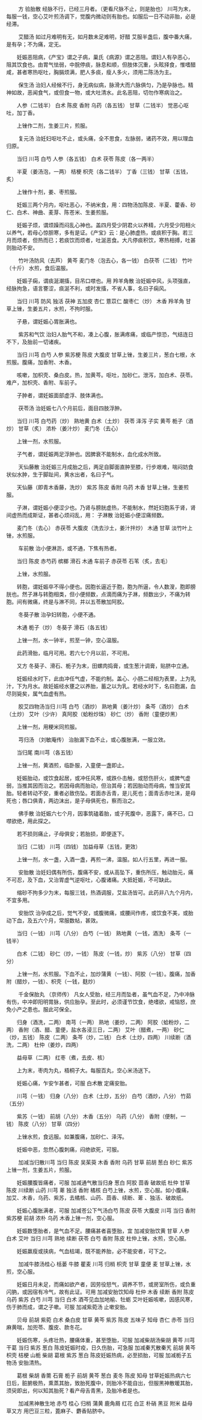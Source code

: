 <!-- { "loadSidebar": true } -->
　　 方 验胎散  经脉不行，已经三月者。（更看尺脉不止，则是胎也） 川芎为末，每服一钱，空心艾叶煎汤调下，觉腹内微动则有胎也。如服后一日不动非胎，必是经滞。

　　 艾醋汤  如过月难明有无，如月数未足难明，好醋 艾服半盏后，腹中番大痛，是有孕；不为痛，定无。

　　妊娠恶阻病，《产宝》谓之子病，巢氏《病源》谓之恶阻。谓妇人有孕恶心，阻其饮食也。由胃气怯弱，中脘停痰，脉息和顺，但肢体沉重，头眩择食，惟嗜醋咸，甚者寒热呕吐，胸膈烦满，肥人多痰，瘦人多火，须用二陈汤为主。

　　 保生汤  治妇人经候不行，身无病似病，脉滑大而六脉俱匀，乃是孕脉也。精神如故，恶闻食气，或但食一物，或大吐清水。此名恶阻，切勿作寒病治之。

　　人参（二钱半） 白术 陈皮 香附 乌药（各五钱） 甘草（二钱半） 觉恶心呕吐，加丁香。

　　上锉作二剂，生姜三片，煎服。

　　 复元汤  治妊妇呕吐不止，或头痛，全不思食，左脉弱，诸药不效，用以理血归原。

　　当归 川芎 白芍 人参（各五钱） 白术 茯苓 陈皮（各一两半）

　　半夏（姜汤泡，一两） 桔梗 枳壳（各二钱半） 丁香（三钱） 甘草（五钱，炙）

　　上锉作十剂，姜、枣煎服。

　　妊娠三两个月内，呕吐恶心，不纳米食，用：四物汤加陈皮、半夏、藿香、砂仁、白术、神曲、麦芽、陈苍米、生姜煎服。

　　妊娠子烦，谓烦躁而闷乱心神也。盖四月受少阴君火以养精，六月受少阳相火以养气，若母心惊胆寒，多有是证。《产宝》云：是心肺虚热，或痰积于胸。若三月而烦者，但热而已；若痰饮而烦者，吐涎恶食。大凡停痰积饮，寒热相搏，吐甚则胎动不安。

　　 竹叶汤防风（去芦） 黄芩 麦门冬（泡去心，各一钱） 白茯苓（二钱） 竹叶（十斤） 水煎，食后温服。

　　妊娠子痫，谓痰涎潮搐，目吊口噤也。用 羚羊角散  治妊娠中风，头项强直，经脉拘急，语言謇涩，痰涎不利，或时发搐，不省人事，名曰子痫风。

　　当归 川芎 防风 独活 茯神 五加皮 杏仁 薏苡仁 酸枣仁（炒） 木香 羚羊角 甘草上锉，生姜五片，水煎，不拘时服。

　　子悬，谓妊娠心胃胀满也。

　　 紫苏和气饮  治妇人胎气不和，凑上心腹，胀满疼痛，或临产惊恐，气结连日不下，及胎前一切诸疾。

　　当归 川芎 白芍 人参 紫苏梗 陈皮 大腹皮 甘草上锉，生姜三片，葱白七根，水煎服。腹痛，加香附、木香。

　　咳嗽，加枳壳、桑白皮。热，加黄芩。呕吐，加砂仁。泄泻，加白术、茯苓。难产，加枳壳、香附、车前子。

　　子肿者，谓妊娠面部虚浮、肢体满也。

　　 茯苓汤  治妊娠七八个月前后，面目四肢浮肿。

　　当归 川芎 白芍药（炒） 熟地黄 白术（土炒） 茯苓 泽泻 子实 黄芩 栀子（酒炒） 甘草（炙） 浓朴（姜汁炒） 麦门冬（去心）

　　上锉一剂，水煎服。

　　子气者，谓妊娠两足浮肿也。因脾衰不能制水，血化成水所致。

　　 天仙藤散  治妊娠三月成胎之后，两足自脚面直肿至膝，行步艰难，喘闷妨食状似水肿，生于脚趾间，黄水出者，名曰子气。

　　天仙藤（即青木香藤，洗炒） 紫苏 陈皮 香附 乌药 木香 甘草上锉，生姜煎服。

　　子淋，谓妊娠小便涩少也。乃肾与膀胱虚热，不能制水，然妊妇胞系于肾，肾间虚热而成斯证，甚者心烦闷乱，用： 子淋散  治妊娠小便涩痛频数。

　　麦门冬（去心） 赤茯苓 大腹皮（洗去沙土，姜汁拌炒） 木通 甘草 淡竹叶上锉，水煎服。

　　 车前散  治小便淋沥，或不通，下焦有热者。

　　当归 陈皮 赤芍药 槟榔 滑石 木通 车前子 赤茯苓 石苇（炙，去毛）

　　上锉，水煎服。

　　转胞，谓妊娠卒不得小便也。因胞长逼近于胞，胞为所逼，令人数溲，胞即膀胱也。然子淋与转胞相类，但小便频数，点滴而痛为子淋，频数出少，不痛为转胞。间有微痛，终是与淋不同，并以五苓散加阿胶。

　　 冬葵子散  治孕妇转胞，小便不通。

　　木通 栀子（炒） 冬葵子 滑石（各五钱）

　　上锉一剂，水一钟半，煎至一钟，空心温服。

　　此药滑胎，临月可用。若六七个月以前，不可用。

　　又方 冬葵子、滑石、栀子为末，田螺肉捣膏，或生葱汁调膏，贴脐中立通。

　　妊娠经水时下，此由冲任气虚，不能约制。盖心、小肠二经相为表里，上为乳汁，下为月水。故妊娠经水壅之以养胎，蓄之以为乳。若经水时下，名曰胞漏，血尽则毙矣，属气血虚有热。

　　 胶艾四物汤当归 川芎 白芍（酒炒） 熟地黄（姜汁炒） 条芩（酒炒） 白术（土炒） 艾叶（少许） 真阿胶（蛤粉炒珠） 砂仁（炒） 香附（童便炒黑）

　　上锉一剂，用粳米同煎服。

　　 芎归汤 （刘敏庵传） 治胎漏下血不止，或心腹胀满，一服立效。

　　当归尾 南川芎（各五钱）

　　上锉一剂，黄酒煎，临卧服，入童便一盏即止。

　　妊娠胎动，或饮食起居，或冲任风寒，或跌仆击触，或怒伤肝火，或脾气虚弱，当推其因而治之。若因母病而胎动，但治其母；若因胎动而母病，惟当安其胎。轻者转动不安，重者必致伤坠。若面赤舌青，是儿死也；面青舌赤吐沫，是母死也；唇口俱青，两边沫出，是子母俱死也，察而治之。

　　 佛手散  治妊娠六七个月，因事筑磕着胎，或子死腹中，恶露下，痛不已，口噤欲绝，用此探之。

　　若不损则痛止，子母俱安；若胎损，即便逐下。

　　当归（二钱） 川芎（四钱） 加益母草（五钱，更效）

　　上锉一剂，水一盏，入酒一盏，再煎一沸，温服。如人行五里，再进一服。

　　 安胎散  治妊妇偶有所伤，腹痛不安，或从高坠下，重伤所压，触动胎元，痛不可忍，及下血，又治胃虚气逆呕吐，心腹诸痛。大抵妊娠，不可缺此。

　　缩砂不拘多少为末，每服三钱，热酒调服，艾盐汤皆可。此药非八九个月内，不宜多用。

　　 安胎饮  治孕成之后，觉气不安，或腹微痛，或腰间作疼，或饮食不美，或胎动下血，及五六个月，常服数帖，甚效。

　　当归（一钱） 川芎（八分） 白芍（一钱） 熟地黄（一钱，酒洗） 条芩（一钱半）

　　白术（二钱） 砂仁（炒，一钱） 陈皮（一钱，炒） 紫苏（八分） 甘草（四分）

　　上锉一剂，水煎服。下血不止，加炒蒲黄（一钱）、阿胶（一钱）。腹痛，加香附（醋炒，一钱）、枳壳（一钱，麸炒）

　　 千金保胎丸 （京师传） 凡女人受胎，经三月而坠者，虽气血不足，乃中冲脉有伤，中冲即阳明胃脉，供应胎孕。至此时，必须谨节饮食，绝嗜欲，戒恼怒，庶免小产之患也。服此可保全。

　　归身（酒洗，二两） 南芎（一两） 熟地（姜炒，二两） 阿胶（蛤粉炒，二两） 香附（酒、醋、童便，盐水各浸三日，二两） 艾叶（醋煮，一两） 砂仁（炒，五钱） 陈皮（二两） 条芩（炒，二钱） 白术（土炒，四两） 川续断（酒洗，二两） 杜仲（姜炒，四两）

　　益母草（二两） 红枣（煮，去皮、核）

　　上为末，枣肉为丸，梧桐子大。每服百丸，空心米汤送下。

　　妊娠心痛，乍安乍甚者，可服 白术散  定痛安胎。

　　川芎（一钱） 归身（八分） 白术（土炒，五分） 白芍（酒炒，八分） 竹茹（五分）

　　紫苏（一钱） 前胡（八分） 木香（五分） 乌药（八分） 香附（便制，一钱） 陈皮（八分） 甘草（四分）

　　上锉水煎，食远服。如兼腹痛，加砂仁、泽泻。

　　妊娠中恶，忽然心腹刺痛，闷绝欲死，可服。

　　 加减当归散川芎 当归 陈皮 吴茱萸 木香 香附 乌药 甘草 前胡 葱白 砂仁 紫苏上锉一剂，生姜五片，煎服。

　　妊娠腰腹皆痛者，可服 加减通气散当归身 葱白 阿胶 茴香 破故纸 杜仲 甘草 陈皮 川续断 山药 川芎 萆 独活 香附 橘核 白芍上锉，水煎，空心服。如小腹痛，加艾、木香，乌药、紫苏，去橘核、山药、茴香、续断、萆 、独活、破故纸。

　　妊娠心腹胀满者，可服 加减苍公下气汤白芍 陈皮 茯苓 大腹皮 川芎 当归 香附 紫苏梗 前胡 浓朴 乌药 木香上锉一剂，空心服。

　　妊娠数堕胎者，是气血不足。腰痛甚者喜堕胎，宜 加减安胎饮黄 甘草 人参 白术 艾叶 当归 川芎 熟地 续断 茯苓 白芍 香附 陈皮 杜仲上锉，水煎，空心服。

　　妊娠羸瘦或挟病，气血枯竭，既不能养胎，必不能安者，可下之。

　　 加减牛膝汤桂心 栝蒌 牛膝 瞿麦 川芎 归梢 枳壳 甘草 童便 麦 甘草上锉，水煎，空心服。

　　妊娠日月未足，而痛如欲产者，因劳役怒气，调养不节，或房室所伤，或负重闪肭，或因宿有冷气，故有此证。可用 加减安胎饮知母 杜仲 木香 续断 香附 陈皮 乌药 紫苏 白芍 川芎 当归 白术 酒芩见血加地榆、牡蛎 艾叶妊娠咳嗽，因感风寒，伤于肺而成，谓之子嗽。可服 加减紫菀汤  止嗽安胎。

　　贝母 前胡 紫菀 白术 桑白皮 甘草 黄芩 紫苏 陈皮 五味子 知母 杏仁 赤苓 当归 麻黄喘，加兜苓、腹皮、款冬花。

　　妊娠伤寒，头疼壮热，腰痛体重，甚至堕胎，可服 加减柴胡汤柴胡 黄芩 川芎 干葛 当归 紫苏 葱白 陈皮妊娠时疫，日久伤胎，可急服 加减秦艽散秦艽 前胡 黄芩 枳壳 桔梗 山栀 柴胡 葛根 紫苏 葱白 陈皮妊娠热病，必至损胎，可服 加减栀子五物汤  安胎清热。

　　葛根 柴胡 香薷 石膏 栀子 前胡 黄芩 葱白 麦冬 陈皮 知母 甘草妊娠热病六七日后，脏腑极热，熏蒸其胎，致胎死腹中，则胎冷不能自出，但服黑神散暖其胎，须臾即出，何以知其胎死？看产母舌青黑，及胎冷者是也。

　　 加减黑神散生地 赤芍 桂心 归梢 蒲黄 鹿角屑 红花 白芷 朴硝 黑豆 附米 益母草又方 用巴豆三粒，蓖麻子、麝香贴脐中。

